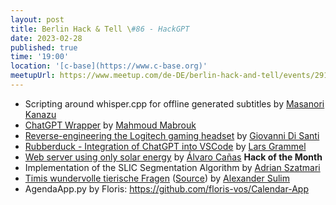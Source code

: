 ```yaml
---
layout: post
title: Berlin Hack & Tell \#86 - HackGPT
date: 2023-02-28
published: true
time: '19:00'
location: '[c-base](https://www.c-base.org)'
meetupUrl: https://www.meetup.com/de-DE/berlin-hack-and-tell/events/291774985
---
```


* Scripting around whisper.cpp for offline generated subtitles by [Masanori Kanazu](https://github.com/mknz)
* [ChatGPT Wrapper](https://github.com/mmabrouk/chatgpt-wrapper) by [Mahmoud Mabrouk](https://github.com/mmabrouk)
* [Reverse-engineering the Logitech gaming headset](https://github.com/meowmeowxw/logitech-g733-linux-driver) by [Giovanni Di Santi](https://github.com/meowmeowxw)
* [Rubberduck - Integration of ChatGPT into VSCode](https://github.com/rubberduck-ai/rubberduck-vscode) by [Lars Grammel](https://github.com/lgrammel)
* [Web server using only solar energy](https://thesolar.website/) by [Álvaro Cañas](https://github.com/Alvaro-c) **Hack of the Month**
* Implementation of the SLIC Segmentation Algorithm by [Adrian Szatmari](https://github.com/szat)
* [Timis wundervolle tierische Fragen](https://twtf.netlify.app/) ([Source](https://github.com/soulim/twtf)) by [Alexander Sulim](https://github.com/soulim)
* AgendaApp.py by Floris: https://github.com/floris-vos/Calendar-App
